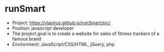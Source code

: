 # runSmart
* Project: https://vlavirus.github.io/runSmart/src/
* Position: javascript developer 
* The project goal is to create a website for sales of fitness trackers of a famous brand
* Environment: JavaScript/CSS/HTML, jQuery, php 
